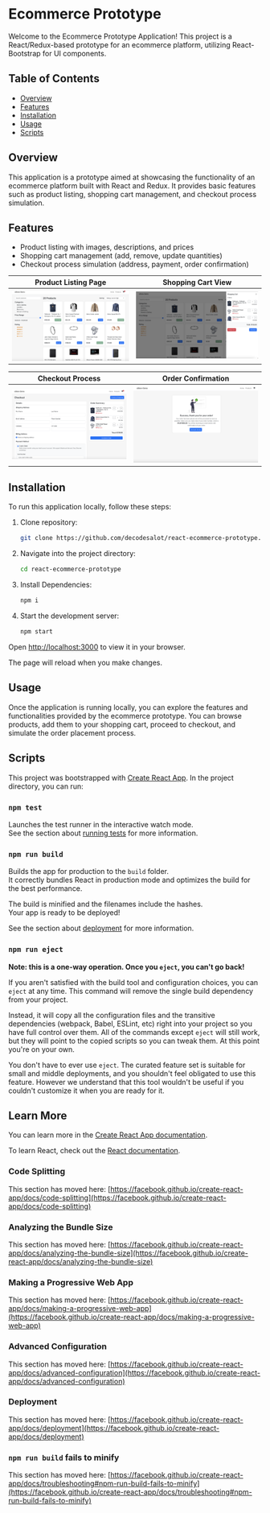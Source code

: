 # Ecommerce Prototype

Welcome to the Ecommerce Prototype Application! This project is a React/Redux-based prototype for an ecommerce platform, utilizing React-Bootstrap for UI components.

## Table of Contents

- [Overview](#overview)
- [Features](#features)
- [Installation](#installation)
- [Usage](#usage)
- [Scripts](#scripts)

## Overview

This application is a prototype aimed at showcasing the functionality of an ecommerce platform built with React and Redux. It provides basic features such as product listing, shopping cart management, and checkout process simulation.

## Features

- Product listing with images, descriptions, and prices
- Shopping cart management (add, remove, update quantities)
- Checkout process simulation (address, payment, order confirmation)

| Product Listing Page | Shopping Cart View |
|----------------------|--------------------|
| ![Products Listing](screenshots/products.png) | ![Shopping Cart](screenshots/products-cart.png) |

| Checkout Process | Order Confirmation |
|------------------|------------------|
| ![Products Checkout](screenshots/products-checkout.png) | ![Order Confirmation](screenshots/order-confirmation.png) |

## Installation

To run this application locally, follow these steps:

1. Clone repository:
   ```bash
   git clone https://github.com/decodesalot/react-ecommerce-prototype.git
   ```
2. Navigate into the project directory:
    ```bash
    cd react-ecommerce-prototype
    ```
3. Install Dependencies:
    ```bash
    npm i
    ```
3. Start the development server:
    ```bash
    npm start
    ```

Open [http://localhost:3000](http://localhost:3000) to view it in your browser. 

The page will reload when you make changes.
 

## Usage

Once the application is running locally, you can explore the features and functionalities provided by the ecommerce prototype. You can browse products, add them to your shopping cart, proceed to checkout, and simulate the order placement process.

## Scripts

This project was bootstrapped with [Create React App](https://github.com/facebook/create-react-app). In the project directory, you can run:

### `npm test`

Launches the test runner in the interactive watch mode.\
See the section about [running tests](https://facebook.github.io/create-react-app/docs/running-tests) for more information.

### `npm run build`

Builds the app for production to the `build` folder.\
It correctly bundles React in production mode and optimizes the build for the best performance.

The build is minified and the filenames include the hashes.\
Your app is ready to be deployed!

See the section about [deployment](https://facebook.github.io/create-react-app/docs/deployment) for more information.

### `npm run eject`

**Note: this is a one-way operation. Once you `eject`, you can't go back!**

If you aren't satisfied with the build tool and configuration choices, you can `eject` at any time. This command will remove the single build dependency from your project.

Instead, it will copy all the configuration files and the transitive dependencies (webpack, Babel, ESLint, etc) right into your project so you have full control over them. All of the commands except `eject` will still work, but they will point to the copied scripts so you can tweak them. At this point you're on your own.

You don't have to ever use `eject`. The curated feature set is suitable for small and middle deployments, and you shouldn't feel obligated to use this feature. However we understand that this tool wouldn't be useful if you couldn't customize it when you are ready for it.

## Learn More

You can learn more in the [Create React App documentation](https://facebook.github.io/create-react-app/docs/getting-started).

To learn React, check out the [React documentation](https://reactjs.org/).

### Code Splitting

This section has moved here: [https://facebook.github.io/create-react-app/docs/code-splitting](https://facebook.github.io/create-react-app/docs/code-splitting)

### Analyzing the Bundle Size

This section has moved here: [https://facebook.github.io/create-react-app/docs/analyzing-the-bundle-size](https://facebook.github.io/create-react-app/docs/analyzing-the-bundle-size)

### Making a Progressive Web App

This section has moved here: [https://facebook.github.io/create-react-app/docs/making-a-progressive-web-app](https://facebook.github.io/create-react-app/docs/making-a-progressive-web-app)

### Advanced Configuration

This section has moved here: [https://facebook.github.io/create-react-app/docs/advanced-configuration](https://facebook.github.io/create-react-app/docs/advanced-configuration)

### Deployment

This section has moved here: [https://facebook.github.io/create-react-app/docs/deployment](https://facebook.github.io/create-react-app/docs/deployment)

### `npm run build` fails to minify

This section has moved here: [https://facebook.github.io/create-react-app/docs/troubleshooting#npm-run-build-fails-to-minify](https://facebook.github.io/create-react-app/docs/troubleshooting#npm-run-build-fails-to-minify)
